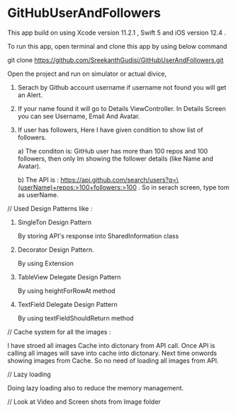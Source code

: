 # GitHubUserAndFollowers

This app build on using Xcode version 11.2.1 , Swift 5 and iOS version 12.4 .


To run this app, open terminal and clone this app by using below command

git clone https://github.com/SreekanthGudisi/GitHubUserAndFollowers.git



Open the project and run on simulator or actual divice,

1. Serach by Github account username if username not found you will get an Alert.

2. If your name found it will go to Details ViewController.  In Details Screen you can see Username, Email And Avatar. 

3. If user has followers, Here I have given condition to show list of followers.

     a) The conditon is: GitHub user has more than 100 repos and 100 followers, then only Im showing the follower details (like  Name and Avatar).
     
     b) The API is : https://api.github.com/search/users?q=\(userName)+repos:>100+followers:>100 . So in serach screen, type tom as userName.

// Used Design Patterns like :
1. SingleTon Design Pattern

     By storing API's response into SharedInformation class
     
1. Decorator Design Pattern.
     
     By using Extension 
     
2. TableView Delegate Design Pattern

     By using heightForRowAt method
     
3. TextField Delegate Design Pattern
    
     By using textFieldShouldReturn method
          

// Cache system for all the images :

   I have stroed all images Cache into dictonary from API call. Once API is calling all images will save into cache into dictonary. Next time onwords showing images from Cache. So no need of loading all images from API. 
   

// Lazy loading

   Doing lazy loading also to reduce the memory management.




// Look at Video and Screen shots from Image folder
